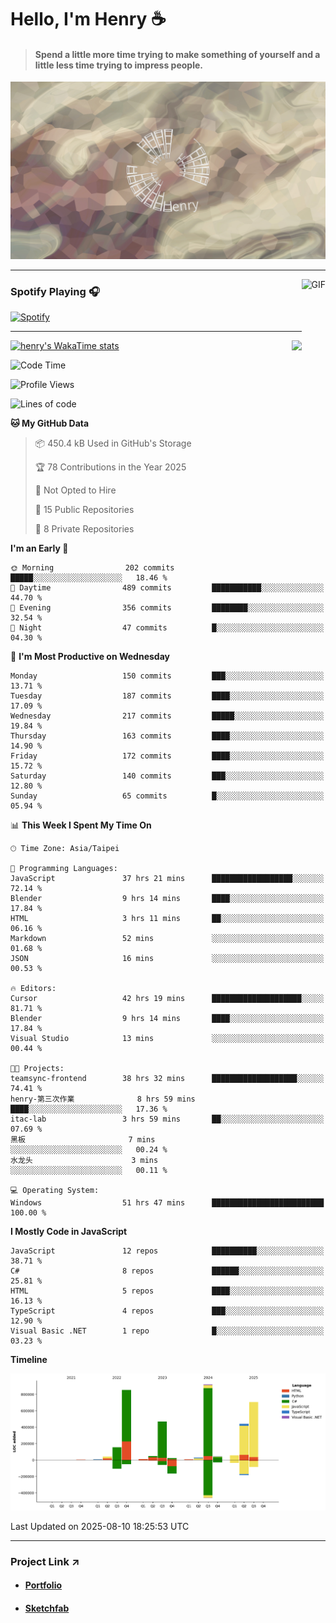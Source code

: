 # Hello, I'm Henry :coffee:

> #### Spend a little more time trying to make something of yourself and a little less time trying to impress people.
 
![](./images/cover.jpg)

---

<img align="right" alt="GIF" height="170px" src="https://media.giphy.com/media/J5B1Y8QZnzXXbLQIBu/giphy.gif" />

### Spotify Playing 🎧

[![Spotify](https://spotify-recently-played-beta.vercel.app/api/spotify)](https://open.spotify.com/user/31uznrpamxhroyd2bt7xchxgnhce)

---

<img align="right" src="https://github-readme-stats.vercel.app/api/top-langs/?username=henry5720&theme=tokyonight&hide_title=false" />

[![henry's WakaTime stats](https://github-readme-stats.vercel.app/api/wakatime?username=@henry5720&layout=compact)](https://github.com/anuraghazra/github-readme-stats)

<!--START_SECTION:waka-->
![Code Time](http://img.shields.io/badge/Code%20Time-221%20hrs%2038%20mins-blue)

![Profile Views](http://img.shields.io/badge/Profile%20Views-7-blue)

![Lines of code](https://img.shields.io/badge/From%20Hello%20World%20I%27ve%20Written-3.8%20million%20lines%20of%20code-blue)

**🐱 My GitHub Data** 

> 📦 450.4 kB Used in GitHub's Storage 
 > 
> 🏆 78 Contributions in the Year 2025
 > 
> 🚫 Not Opted to Hire
 > 
> 📜 15 Public Repositories 
 > 
> 🔑 8 Private Repositories 
 > 
**I'm an Early 🐤** 

```text
🌞 Morning                202 commits         █████░░░░░░░░░░░░░░░░░░░░   18.46 % 
🌆 Daytime                489 commits         ███████████░░░░░░░░░░░░░░   44.70 % 
🌃 Evening                356 commits         ████████░░░░░░░░░░░░░░░░░   32.54 % 
🌙 Night                  47 commits          █░░░░░░░░░░░░░░░░░░░░░░░░   04.30 % 
```
📅 **I'm Most Productive on Wednesday** 

```text
Monday                   150 commits         ███░░░░░░░░░░░░░░░░░░░░░░   13.71 % 
Tuesday                  187 commits         ████░░░░░░░░░░░░░░░░░░░░░   17.09 % 
Wednesday                217 commits         █████░░░░░░░░░░░░░░░░░░░░   19.84 % 
Thursday                 163 commits         ████░░░░░░░░░░░░░░░░░░░░░   14.90 % 
Friday                   172 commits         ████░░░░░░░░░░░░░░░░░░░░░   15.72 % 
Saturday                 140 commits         ███░░░░░░░░░░░░░░░░░░░░░░   12.80 % 
Sunday                   65 commits          █░░░░░░░░░░░░░░░░░░░░░░░░   05.94 % 
```


📊 **This Week I Spent My Time On** 

```text
🕑︎ Time Zone: Asia/Taipei

💬 Programming Languages: 
JavaScript               37 hrs 21 mins      ██████████████████░░░░░░░   72.14 % 
Blender                  9 hrs 14 mins       ████░░░░░░░░░░░░░░░░░░░░░   17.84 % 
HTML                     3 hrs 11 mins       ██░░░░░░░░░░░░░░░░░░░░░░░   06.16 % 
Markdown                 52 mins             ░░░░░░░░░░░░░░░░░░░░░░░░░   01.68 % 
JSON                     16 mins             ░░░░░░░░░░░░░░░░░░░░░░░░░   00.53 % 

🔥 Editors: 
Cursor                   42 hrs 19 mins      ████████████████████░░░░░   81.71 % 
Blender                  9 hrs 14 mins       ████░░░░░░░░░░░░░░░░░░░░░   17.84 % 
Visual Studio            13 mins             ░░░░░░░░░░░░░░░░░░░░░░░░░   00.44 % 

🐱‍💻 Projects: 
teamsync-frontend        38 hrs 32 mins      ███████████████████░░░░░░   74.41 % 
henry-第三次作業              8 hrs 59 mins       ████░░░░░░░░░░░░░░░░░░░░░   17.36 % 
itac-lab                 3 hrs 59 mins       ██░░░░░░░░░░░░░░░░░░░░░░░   07.69 % 
黑板                       7 mins              ░░░░░░░░░░░░░░░░░░░░░░░░░   00.24 % 
水龙头                      3 mins              ░░░░░░░░░░░░░░░░░░░░░░░░░   00.11 % 

💻 Operating System: 
Windows                  51 hrs 47 mins      █████████████████████████   100.00 % 
```

**I Mostly Code in JavaScript** 

```text
JavaScript               12 repos            ██████████░░░░░░░░░░░░░░░   38.71 % 
C#                       8 repos             ██████░░░░░░░░░░░░░░░░░░░   25.81 % 
HTML                     5 repos             ████░░░░░░░░░░░░░░░░░░░░░   16.13 % 
TypeScript               4 repos             ███░░░░░░░░░░░░░░░░░░░░░░   12.90 % 
Visual Basic .NET        1 repo              █░░░░░░░░░░░░░░░░░░░░░░░░   03.23 % 
```



**Timeline**

![Lines of Code chart](https://raw.githubusercontent.com/henry5720/henry5720/main/assets/bar_graph.png)


 Last Updated on 2025-08-10 18:25:53 UTC
<!--END_SECTION:waka-->

---

### Project Link ↗️

- #### [Portfolio](https://drive.google.com/file/d/1kb96bzn4Bhdb4pImsUvKz9Oi9cx455D2/view?usp=drivesdk)
- #### [Sketchfab](https://sketchfab.com/henry4294967296/models)

